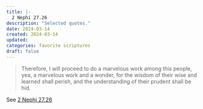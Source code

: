 ```yaml
---
title: |-
  2 Nephi 27.26
description: "Selected quotes."
date: 2024-03-14
created: 2024-03-14
updated: 
categories: favorite scriptures
draft: false
---
```


> Therefore, I will proceed to do a marvelous work among this people, yea, a marvelous work and a wonder, for the wisdom of their wise and learned shall perish, and the understanding of their prudent shall be hid.

See [2 Nephi 27.26](https://www.churchofjesuschrist.org/study/scriptures/bofm/2-ne/27?id=p26&lang=eng#p26)